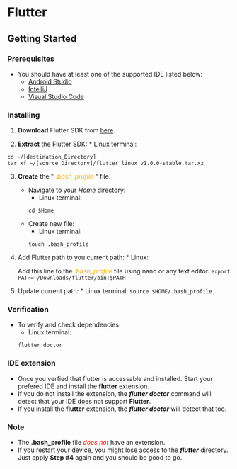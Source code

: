 # Flutter

## Getting Started

### Prerequisites
  - You should have at least one of the supported IDE listed below:
    * [Android Studio](https://developer.android.com/studio/)
    * [IntelliJ](https://www.jetbrains.com/idea/)
    * [Visual Studio Code](https://code.visualstudio.com/)

### Installing
  1. **Download** Flutter SDK from [here](https://flutter.io/docs/get-started/install/linux).

  2. **Extract** the Flutter SDK:
    * Linux terminal:
  ```
  cd ~/[destination_Directory]
  tar xf ~/[source_Directory]/flutter_linux_v1.0.0-stable.tar.xz
  ```


  3. **Create** the "<span style="color:orange"> *.bash_profile* </span>" file:
      * Navigate to your *Home* directory:
        * Linux terminal:
        ```
        cd $Home
        ```
      * Create new file:
        * Linux terminal:
        ```
        touch .bash_profile
        ```

  4. Add Flutter path to you current path:
    * Linux:

      Add this line to the <span style="color:orange"> *.bash_profile* </span> file using nano or any text editor.
    ```
    export PATH=~/Downloads/flutter/bin:$PATH
    ```
  5. Update current path:
    * Linux terminal:
    ```
    source $HOME/.bash_profile
    ```

### Verification
  * To verify and check dependencies:
    * Linux terminal:
    ```
    flutter doctor
    ```

### IDE extension
  * Once you verfied that flutter is accessable and installed. Start your prefered IDE and install the **flutter** extension.
  * If you do not install the extension, the ***flutter doctor*** command will detect that your IDE does not support **Flutter**.
  * If you install the **flutter** extension, the ***flutter doctor*** will detect that too.
### Note

  - The **.bash_profile** file <span style="color:red"> *does not* </span> have an extension.
  - If you restart your device, you might lose access to the ***flutter*** directory. Just apply **Step #4** again and you should be good to go.
